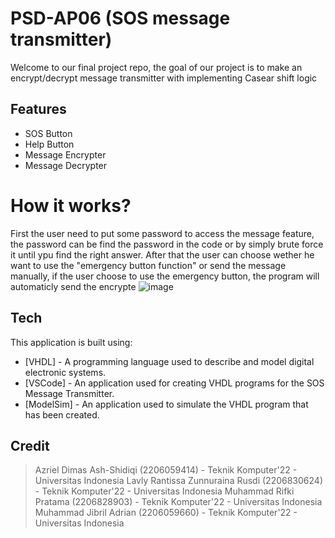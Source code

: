# PSD-AP06 (SOS message transmitter)

Welcome to our final project repo, the goal of our project is to make an encrypt/decrypt message transmitter with implementing Casear shift logic

## Features

- SOS Button
- Help Button 
- Message Encrypter
- Message Decrypter


# How it works?
First the user need to put some password to access the message feature, the password can be find the password in the code or by simply brute force it until ypu find the right answer. After that the user can choose wether he want to use the "emergency button function" or send the message manually, if the user choose to use the emergency button, the program will automaticly send the encrypte 
![image](https://github.com/MRifkiPratama/PSD-AP06/assets/133479361/3534b09a-a1a0-476b-9a6a-77377872c9c0)



## Tech

This application is built using:

- [VHDL] - A programming language used to describe and model digital electronic systems.
- [VSCode] - An application used for creating VHDL programs for the SOS Message Transmitter.
- [ModelSim] - An application used to simulate the VHDL program that has been created.

## Credit
> Azriel Dimas Ash-Shidiqi (2206059414) - Teknik Komputer'22 - Universitas Indonesia
> Lavly Rantissa Zunnuraina Rusdi (2206830624) - Teknik Komputer'22 - Universitas Indonesia
> Muhammad Rifki Pratama (2206828903) - Teknik Komputer'22 - Universitas Indonesia
> Muhammad Jibril Adrian (2206059660) - Teknik Komputer'22 - Universitas Indonesia
